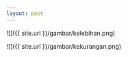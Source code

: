 ```yaml
---
layout: post
---
```


![]({{ site.url }}/gambar/kelebihan.png)

![]({{ site.url }}/gambar/kekurangan.png)